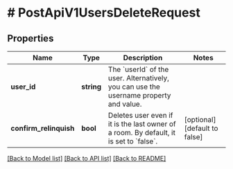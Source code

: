 # # PostApiV1UsersDeleteRequest

## Properties

Name | Type | Description | Notes
------------ | ------------- | ------------- | -------------
**user_id** | **string** | The &#x60;userId&#x60; of the user. Alternatively, you can use the username property and value. |
**confirm_relinquish** | **bool** | Deletes user even if it is the last owner of a room. By default, it is set to &#x60;false&#x60;. | [optional] [default to false]

[[Back to Model list]](../../README.md#models) [[Back to API list]](../../README.md#endpoints) [[Back to README]](../../README.md)
